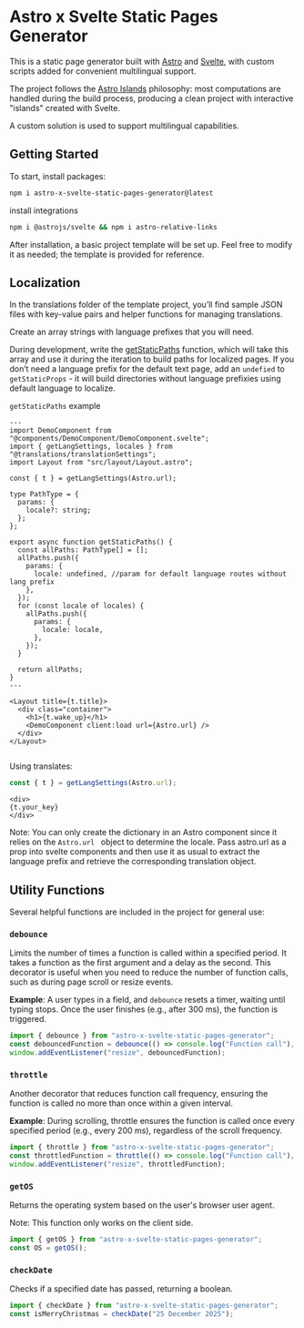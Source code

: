 # Astro x Svelte Static Pages Generator

This is a static page generator built with [Astro](https://astro.build/) and [Svelte](https://svelte.dev/), with custom scripts added for convenient multilingual support.

The project follows the [Astro Islands](https://docs.astro.build/en/concepts/islands/) philosophy: most computations are handled during the build process, producing a clean project with interactive "islands" created with Svelte.

A custom solution is used to support multilingual capabilities.

## Getting Started

To start, install packages:

```bash
npm i astro-x-svelte-static-pages-generator@latest
```

install integrations

```bash
npm i @astrojs/svelte && npm i astro-relative-links
```

After installation, a basic project template will be set up. Feel free to modify it as needed; the template is provided for reference.

## Localization

In the translations folder of the template project, you’ll find sample JSON files with key-value pairs and helper functions for managing translations.

Create an array strings with language prefixes that you will need.

During development, write the [getStaticPaths](https://docs.astro.build/en/reference/routing-reference/#getstaticpaths) function, which will take this array and use it during the iteration to build paths for localized pages. If you don’t need a language prefix for the default text page, add an `undefied` to `getStaticProps` - it will build directories without language prefixies using default language to localize.

`getStaticPaths` example

```Astro
---
import DemoComponent from "@components/DemoComponent/DemoComponent.svelte";
import { getLangSettings, locales } from "@translations/translationSettings";
import Layout from "src/layout/Layout.astro";

const { t } = getLangSettings(Astro.url);

type PathType = {
  params: {
    locale?: string;
  };
};

export async function getStaticPaths() {
  const allPaths: PathType[] = [];
  allPaths.push({
    params: {
      locale: undefined, //param for default language routes without lang prefix
    },
  });
  for (const locale of locales) {
    allPaths.push({
      params: {
        locale: locale,
      },
    });
  }

  return allPaths;
}
---

<Layout title={t.title}>
  <div class="container">
    <h1>{t.wake_up}</h1>
    <DemoComponent client:load url={Astro.url} />
  </div>
</Layout>


```

Using translates:

```javascript
const { t } = getLangSettings(Astro.url);
```

```astro
<div>
{t.your_key}
</div>
```

Note: You can only create the dictionary in an Astro component since it relies on the `Astro.url ` object to determine the locale.
Pass astro.url as a prop into svelte components and then use it as usual to extract the language prefix and retrieve the corresponding translation object.

## Utility Functions

Several helpful functions are included in the project for general use:

### `debounce`

Limits the number of times a function is called within a specified period. It takes a function as the first argument and a delay as the second. This decorator is useful when you need to reduce the number of function calls, such as during page scroll or resize events.

**Example**: A user types in a field, and `debounce` resets a timer, waiting until typing stops. Once the user finishes (e.g., after 300 ms), the function is triggered.

```javascript
import { debounce } from "astro-x-svelte-static-pages-generator";
const debouncedFunction = debounce(() => console.log("Function call"), 300);
window.addEventListener("resize", debouncedFunction);
```

### `throttle`

Another decorator that reduces function call frequency, ensuring the function is called no more than once within a given interval.

**Example**: During scrolling, throttle ensures the function is called once every specified period (e.g., every 200 ms), regardless of the scroll frequency.

```javascript
import { throttle } from "astro-x-svelte-static-pages-generator";
const throttledFunction = throttle(() => console.log("Function call"), 200);
window.addEventListener("resize", throttledFunction);
```

### `getOS`

Returns the operating system based on the user's browser user agent.

Note: This function only works on the client side.

```javascript
import { getOS } from "astro-x-svelte-static-pages-generator";
const OS = getOS();
```

### `checkDate`

Checks if a specified date has passed, returning a boolean.

```javascript
import { checkDate } from "astro-x-svelte-static-pages-generator";
const isMerryChristmas = checkDate("25 December 2025");
```
